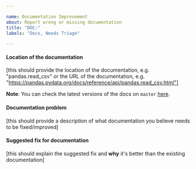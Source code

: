 ```yaml
---

name: Documentation Improvement
about: Report wrong or missing documentation
title: "DOC:"
labels: "Docs, Needs Triage"

---
```


#### Location of the documentation

[this should provide the location of the documentation, e.g. "pandas.read_csv" or the URL of the documentation, e.g. "https://pandas.pydata.org/docs/reference/api/pandas.read_csv.html"]

**Note**: You can check the latest versions of the docs on `master` [here](https://pandas.pydata.org/docs/dev/).

#### Documentation problem

[this should provide a description of what documentation you believe needs to be fixed/improved]

#### Suggested fix for documentation

[this should explain the suggested fix and **why** it's better than the existing documentation]
